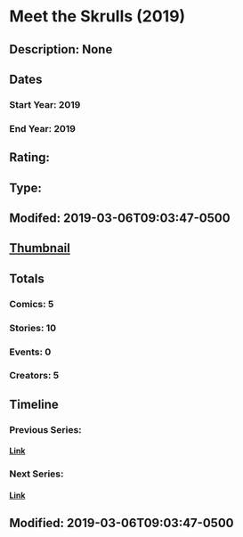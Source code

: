 # Meet the Skrulls (2019)
## Description: None
## Dates
### Start Year: 2019
### End Year: 2019
## Rating: 
## Type: 
## Modifed: 2019-03-06T09:03:47-0500
## [Thumbnail](http://i.annihil.us/u/prod/marvel/i/mg/7/20/5c7705e4e78f3.jpg)
## Totals
### Comics: 5
### Stories: 10
### Events: 0
### Creators: 5
## Timeline
### Previous Series: 
#### [Link]()
### Next Series: 
#### [Link]()
## Modified: 2019-03-06T09:03:47-0500